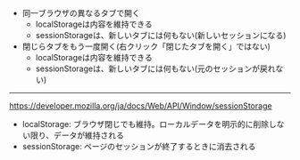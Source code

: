 - 同一ブラウザの異なるタブで開く
  - localStorageは内容を維持できる
  - sessionStorageは、新しいタブには何もない(新しいセッションになる)
- 閉じらタブをもう一度開く(右クリック「閉じたタブを開く」ではない)
  - localStorageは内容を維持できる
  - sessionStorageは、新しいタブには何もない(元のセッションが戻れない)
-----------------------
https://developer.mozilla.org/ja/docs/Web/API/Window/sessionStorage
- localStorage: ブラウザ閉じでも維持。ローカルデータを明示的に削除しない限り、データが維持される
- sessionStorage: ページのセッションが終了するときに消去される

